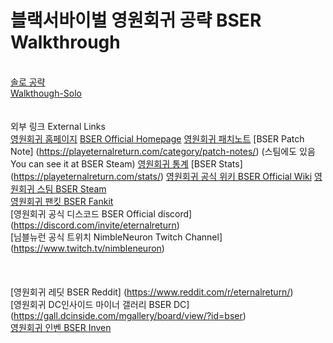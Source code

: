 # 블랙서바이벌 영원회귀 공략 BSER Walkthrough

\
[솔로 공략](https://github.com/as1392/BSER_walkthrough/blob/main/walkthroughs/solo.md) \
[Walkthough-Solo](https://github.com/as1392/BSER_walkthrough/blob/main/walkthroughs/solo_en.md)
\
\
\
외부 링크 External Links
\
[영원회귀 홈페이지](https://playeternalreturn.com/ko/) [BSER Official Homepage](https://playeternalreturn.com/)
[영원회귀 패치노트](https://playeternalreturn.com/ko/category/patch-notes-kr/) [BSER Patch Note] (https://playeternalreturn.com/category/patch-notes/) (스팀에도 있음 You can see it at BSER Steam)
[영원회귀 통계](https://playeternalreturn.com/ko/stats/) [BSER Stats] (https://playeternalreturn.com/stats/)
[영원회귀 공식 위키 BSER Official Wiki](https://eternalreturn.fandom.com/ko/wiki/Eternal_Return_Wiki)
[영원회귀 스팀 BSER Steam](https://store.steampowered.com/app/1049590/Eternal_Return_Black_Survival/) \
[영원회귀 팬킷 BSER Fankit](https://www.playeternalreturn.com/fankit) \
[영원회귀 공식 디스코드 BSER Official discord] (https://discord.com/invite/eternalreturn) \
[님블뉴런 공식 트위치 NimbleNeuron Twitch Channel] (https://www.twitch.tv/nimbleneuron) \
\
\
\
[영원회귀 레딧 BSER Reddit] (https://www.reddit.com/r/eternalreturn/) \
[영원회귀 DC인사이드 마이너 갤러리 BSER DC] (https://gall.dcinside.com/mgallery/board/view/?id=bser) \
[영원회귀 인벤 BSER Inven](http://er.inven.co.kr/)
